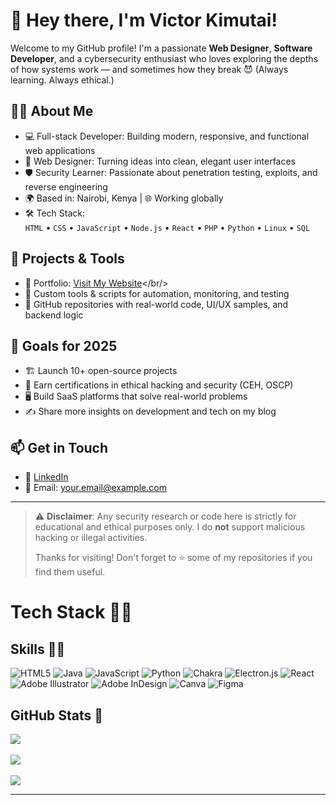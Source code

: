 # 👋 Hey there, I'm Victor Kimutai!

Welcome to my GitHub profile! I'm a passionate **Web Designer**, **Software Developer**, and a cybersecurity enthusiast who loves exploring the depths of how systems work — and sometimes how they break 😈 (Always learning. Always ethical.)

## 👨‍💻 About Me

- 💻 Full-stack Developer: Building modern, responsive, and functional web applications<br/>
- 🎨 Web Designer: Turning ideas into clean, elegant user interfaces<br/>
- 🛡️ Security Learner: Passionate about penetration testing, exploits, and reverse engineering<br/>
- 🌍 Based in: Nairobi, Kenya | 🌐 Working globally<br/>
- 🛠️ Tech Stack:  
  `HTML` • `CSS` • `JavaScript` • `Node.js` • `React` • `PHP` • `Python` • `Linux` • `SQL`

## 🔧 Projects & Tools

- 🔹 Portfolio: [Visit My Website](https://victor-kimutai.onrender.com)</br/>
- 🔹 Custom tools & scripts for automation, monitoring, and testing<br/>
- 🔹 GitHub repositories with real-world code, UI/UX samples, and backend logic<br/>

## 🚀 Goals for 2025

- 🏗 Launch 10+ open-source projects<br/>
- 🧠 Earn certifications in ethical hacking and security (CEH, OSCP)<br/>
- 🖥 Build SaaS platforms that solve real-world problems<br/>
- ✍️ Share more insights on development and tech on my blog<br/>

## 📫 Get in Touch

- 🔗 [LinkedIn](https://www.linkedin.com/in/victor-kimutai-592585356/)<br/>
- 📨 Email: [your.email@example.com](ronov610@gmail.com)<br/>

---

> ⚠️ **Disclaimer**: Any security research or code here is strictly for educational and ethical purposes only. I do **not** support malicious hacking or illegal activities.
>
> Thanks for visiting! Don't forget to ⭐ some of my repositories if you find them useful.

# Tech Stack 👩‍💻
## Skills 👩‍💻
![HTML5](https://img.shields.io/badge/html5-%23E34F26.svg?style=for-the-badge&logo=html5&logoColor=white) ![Java](https://img.shields.io/badge/java-%23ED8B00.svg?style=for-the-badge&logo=openjdk&logoColor=white) ![JavaScript](https://img.shields.io/badge/javascript-%23323330.svg?style=for-the-badge&logo=javascript&logoColor=%23F7DF1E) ![Python](https://img.shields.io/badge/python-3670A0?style=for-the-badge&logo=python&logoColor=ffdd54) ![Chakra](https://img.shields.io/badge/chakra-%234ED1C5.svg?style=for-the-badge&logo=chakraui&logoColor=white) ![Electron.js](https://img.shields.io/badge/Electron-191970?style=for-the-badge&logo=Electron&logoColor=white) ![React](https://img.shields.io/badge/react-%2320232a.svg?style=for-the-badge&logo=react&logoColor=%2361DAFB) ![Adobe Illustrator](https://img.shields.io/badge/adobe%20illustrator-%23FF9A00.svg?style=for-the-badge&logo=adobe%20illustrator&logoColor=white) ![Adobe InDesign](https://img.shields.io/badge/Adobe%20InDesign-49021F?style=for-the-badge&logo=adobeindesign&logoColor=FF3366) ![Canva](https://img.shields.io/badge/Canva-%2300C4CC.svg?style=for-the-badge&logo=Canva&logoColor=white) ![Figma](https://img.shields.io/badge/figma-%23F24E1E.svg?style=for-the-badge&logo=figma&logoColor=white)

## GitHub Stats 🌱​
![](https://github-readme-stats.vercel.app/api/top-langs/?username=victor&theme=transparent&hide_border=false&include_all_commits=false&count_private=false&layout=compact)<br/>
<br/>
![](https://github-readme-stats.vercel.app/api?username=victor=transparent&hide_border=false&include_all_commits=false&count_private=false)<br/>
<br/>
![](https://nirzak-streak-stats.vercel.app/?user=victor&theme=transparent&hide_border=false)<br/>

<!-- Proudly created with GPRM ( https://gprm.itsvg.in ) -->


---


